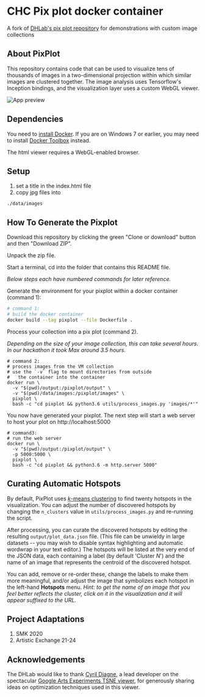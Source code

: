 # CHC Pix plot docker container
A fork of [DHLab's pix plot repository](https://github.com/YaleDHLab/pix-plot) for demonstrations with custom image collections

## About PixPlot

This repository contains code that can be used to visualize tens of thousands of images in a two-dimensional projection within which similar images are clustered together. The image analysis uses Tensorflow's Inception bindings, and the visualization layer uses a custom WebGL viewer.

![App preview](./assets/images/preview.png?raw=true)

## Dependencies

You need to [install Docker](https://docs.docker.com/install/). If you are on Windows 7 or earlier, you may need to install [Docker Toolbox](https://docs.docker.com/toolbox/toolbox_install_windows/) instead.

The html viewer requires a WebGL-enabled browser.

## Setup

 1) set a title in the index.html file
 1) copy jpg files into 
 
 ```
 ./data/images
 ```

## How To Generate the Pixplot

Download this repository by clicking the green "Clone or download" button and then "Download ZIP".

Unpack the zip file. 

Start a terminal, cd into the folder that contains this README file.

*Below steps each have numbered commands for later reference.*

Generate the environment for your pixplot within a docker container (command 1):

```bash
# command 1: 
# build the docker container
docker build --tag pixplot --file Dockerfile .
```

Process your collection into a pix plot (command 2). 

*Depending on the size of your image collection, this can take several hours. In our hackathon it took Max around 3.5 hours.*

```
# command 2:
# process images from the VM collection
# use the `-v` flag to mount directories from outside
#   the container into the container
docker run \
  -v "$(pwd)/output:/pixplot/output" \
  -v "$(pwd)/data/images:/pixplot/images" \
  pixplot \
  bash -c "cd pixplot && python3.6 utils/process_images.py 'images/*'"
```

You now have generated your pixplot. The next step will start a web server to host your plot on http://localhost:5000

```
# command3:
# run the web server
docker run \
  -v "$(pwd)/output:/pixplot/output" \
  -p 5000:5000 \
  pixplot \
  bash -c "cd pixplot && python3.6 -m http.server 5000"
```

## Curating Automatic Hotspots

By default, PixPlot uses [*k*-means clustering](https://en.wikipedia.org/wiki/K-means_clustering) to find twenty hotspots in the visualization.  You can adjust the number of discovered hotspots by changing the `n_clusters` value in `utils/process_images.py` and re-running the script.

After processing, you can curate the discovered hotspots by editing the resulting `output/plot_data.json` file. (This file can be unwieldy in large datasets -- you may wish to disable syntax highlighting and automatic wordwrap in your text editor.) The hotspots will be listed at the very end of the JSON data, each containing a label (by default 'Cluster *N*') and the name of an image that represents the centroid of the discovered hotspot.

You can add, remove or re-order these, change the labels to make them more meaningful, and/or adjust the image that symbolizes each hotspot in the left-hand **Hotspots** menu.  *Hint: to get the name of an image that you feel better reflects the cluster, click on it in the visualization and it will appear suffixed to the URL.*

## Project Adaptations ##

1. SMK 2020
2. Artistic Exchange 21-24

## Acknowledgements

The DHLab would like to thank [Cyril Diagne](http://cyrildiagne.com/), a lead developer on the spectacular [Google Arts Experiments TSNE viewer](https://artsexperiments.withgoogle.com/tsnemap/), for generously sharing ideas on optimization techniques used in this viewer.


